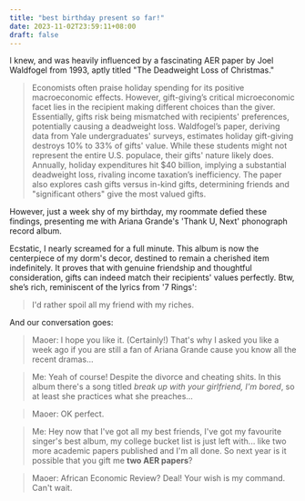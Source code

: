 ```yaml
---
title: "best birthday present so far!"
date: 2023-11-02T23:59:11+08:00
draft: false
---
```


I knew, and was heavily influenced by a fascinating AER paper by Joel Waldfogel from 1993, aptly titled "The Deadweight Loss of Christmas."

> Economists often praise holiday spending for its positive macroeconomic effects. However, gift-giving’s critical microeconomic facet lies in the recipient making different choices than the giver. Essentially, gifts risk being mismatched with recipients' preferences, potentially causing a deadweight loss. Waldfogel’s paper, deriving data from Yale undergraduates' surveys, estimates holiday gift-giving destroys 10% to 33% of gifts' value. While these students might not represent the entire U.S. populace, their gifts' nature likely does. Annually, holiday expenditures hit $40 billion, implying a substantial deadweight loss, rivaling income taxation’s inefficiency. The paper also explores cash gifts versus in-kind gifts, determining friends and "significant others" give the most valued gifts.

However, just a week shy of my birthday, my roommate defied these findings, presenting me with Ariana Grande's 'Thank U, Next' phonograph record album.

Ecstatic, I nearly screamed for a full minute. This album is now the centerpiece of my dorm's decor, destined to remain a cherished item indefinitely. It proves that with genuine friendship and thoughtful consideration, gifts can indeed match their recipients' values perfectly. Btw, she’s rich, reminiscent of the lyrics from '7 Rings':

> I'd rather spoil all my friend with my riches.

And our conversation goes:

> Maoer: I hope you like it. (Certainly!) That's why I asked you like a week ago if you are still a fan of Ariana Grande cause you know all the recent dramas...

> Me: Yeah of course! Despite the divorce and cheating shits. In this album there's a song titled *break up with your girlfriend, I'm bored*, so at least she practices what she preaches...

> Maoer: OK perfect.

> Me: Hey now that I've got all my best friends, I've got my favourite singer's best album, my college bucket list is just left with... like two more academic papers published and I'm all done. So next year is it possible that you gift me **two AER papers**?

> Maoer: African Economic Review? Deal! Your wish is my command. Can't wait.

